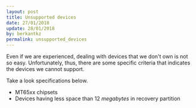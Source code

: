 ```yaml
---
layout: post
title: Unsupported devices
date: 27/01/2018
update: 28/01/2018
by: berkantkz
permalink: unsupported_devices
---
```



Even if we are experienced, dealing with devices that we don't own is not so easy. Unfortunately, thus, there are some specific criteria that indicates the devices we cannot support.

Take a look specifications below.

* MT65xx chipsets
* Devices having less space than 12 <em>megabytes</em> in recovery partition
